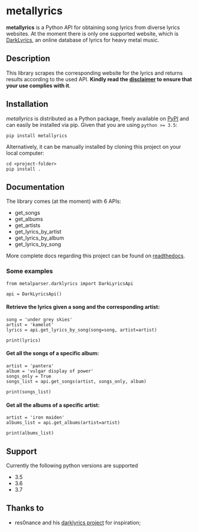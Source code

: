 # metallyrics

**metallyrics** is a Python API for obtaining song lyrics from diverse lyrics websites.
At the moment there is only one supported website, which is [DarkLyrics](http://www.darklyrics.com/), an online database of lyrics for heavy metal music.


## Description

This library scrapes the corresponding website for the lyrics and returns results according to the used API.
**Kindly read the [disclaimer](https://github.com/lucone83/metal-parser/blob/master/DISCLAIMER.md) to ensure that your use complies with it**.


## Installation

_metallyrics_ is distributed as a Python package, freely available on [PyPI](https://pypi.org/project/metalparser/) and can easily be installed via pip.
Given that you are using ```python >= 3.5```:

```
pip install metallyrics
```

Alternatively, it can be manually installed by cloning this project on your local computer:

```
cd <project-folder>
pip install .
```


## Documentation

The library comes (at the moment) with 6 APIs:
- get_songs
- get_albums
- get_artists
- get_lyrics_by_artist
- get_lyrics_by_album
- get_lyrics_by_song

More complete docs regarding this project can be found on [readthedocs](https://metalparser.readthedocs.io/).

### Some examples

```
from metalparser.darklyrics import DarkLyricsApi

api = DarkLyricsApi()
```

#### Retrieve the lyrics given a song and the corresponding artist:

```
song = 'under grey skies'
artist = 'kamelot'
lyrics = api.get_lyrics_by_song(song=song, artist=artist)

print(lyrics)

```

#### Get all the songs of a specific album:

```
artist = 'pantera'
album = 'vulgar display of power'
songs_only = True
songs_list = api.get_songs(artist, songs_only, album)

print(songs_list)
```

#### Get all the albums of a specific artist:

```
artist = 'iron maiden'
albums_list = api.get_albums(artist=artist)

print(albums_list)
```


## Support

Currently the following python versions are supported
- 3.5
- 3.6
- 3.7


## Thanks to

- res0nance and his [darklyrics project](https://github.com/res0nance/darklyrics) for inspiration;


